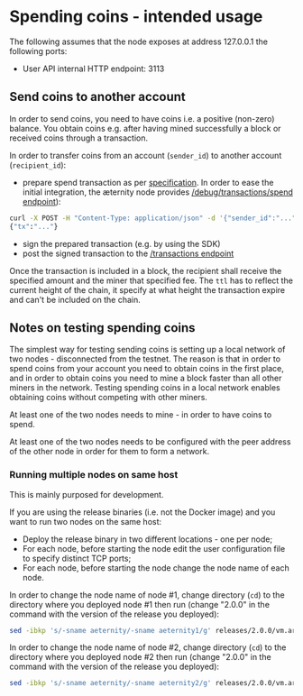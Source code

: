 # Spending coins - intended usage

The following assumes that the node exposes at address 127.0.0.1 the following ports:

* User API internal HTTP endpoint: 3113

## Send coins to another account

In order to send coins, you need to have coins i.e. a positive (non-zero) balance.
You obtain coins e.g. after having mined successfully a block or received coins through a transaction.

In order to transfer coins from an account (`sender_id`) to another account (`recipient_id`):

* prepare spend transaction as per [specification](../../serializations.md). In order to ease the initial integration, the æternity node provides [/debug/transactions/spend endpoint](https://api-docs.aeternity.io#/internal/PostSpend)):
``` bash
curl -X POST -H "Content-Type: application/json" -d '{"sender_id":"...", "recipient_id":"...", "amount":2, "fee":1, "ttl":1234, "payload":"any public message"}' http://127.0.0.1:3113/v2/debug/transactions/spend
{"tx":"..."}
```
* sign the prepared transaction (e.g. by using the SDK)
* post the signed transaction to the [/transactions endpoint](https://api-docs.aeternity.io#/external/PostTransaction)

Once the transaction is included in a block, the recipient shall receive the specified amount and the miner that specified fee. The `ttl` has to
reflect the current height of the chain, it specify at what height the transaction expire and can't be included on the chain.

## Notes on testing spending coins

The simplest way for testing sending coins is setting up a local network of two nodes - disconnected from the testnet.
The reason is that in order to spend coins from your account you need to obtain coins in the first place, and in order to obtain coins you need to mine a block faster than all other miners in the network.
Testing spending coins in a local network enables obtaining coins without competing with other miners.

At least one of the two nodes needs to mine - in order to have coins to spend.

At least one of the two nodes needs to be configured with the peer address of the other node in order for them to form a network.

### Running multiple nodes on same host

This is mainly purposed for development.

If you are using the release binaries (i.e. not the Docker image) and you want to run two nodes on the same host:
* Deploy the release binary in two different locations - one per node;
* For each node, before starting the node edit the user configuration file to specify distinct TCP ports;
* For each node, before starting the node change the node name of each node.

In order to change the node name of node #1, change directory (`cd`) to the directory where you deployed node #1 then run (change "2.0.0" in the command with the version of the release you deployed):
```bash
sed -ibkp 's/-sname aeternity/-sname aeternity1/g' releases/2.0.0/vm.args
```

In order to change the node name of node #2, change directory (`cd`) to the directory where you deployed node #2 then run (change "2.0.0" in the command with the version of the release you deployed):
```bash
sed -ibkp 's/-sname aeternity/-sname aeternity2/g' releases/2.0.0/vm.args
```
